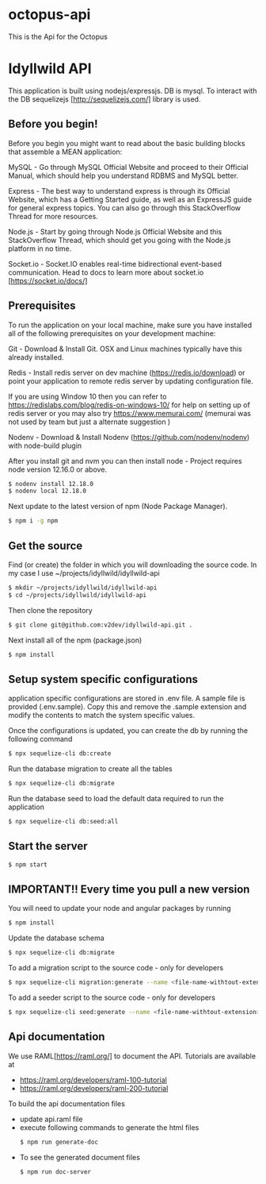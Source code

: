 # octopus-api
This is the Api for the Octopus

# Idyllwild API

This application is built using nodejs/expressjs. DB is mysql.
To interact with the DB sequelizejs [http://sequelizejs.com/] library is used.

## Before you begin!

Before you begin you might want to read about the basic building blocks that assemble a MEAN application:

MySQL - Go through MySQL Official Website and proceed to their Official Manual, which should help you understand RDBMS and MySQL better.

Express - The best way to understand express is through its Official Website, which has a Getting Started guide, as well as an ExpressJS guide for general express topics. You can also go through this StackOverflow Thread for more resources.

Node.js - Start by going through Node.js Official Website and this StackOverflow Thread, which should get you going with the Node.js platform in no time.

Socket.io - Socket.IO enables real-time bidirectional event-based communication.  Head to docs to learn more about socket.io [https://socket.io/docs/]

## Prerequisites

To run the application on your local machine, make sure you have installed all of the following prerequisites on your development machine:

Git - Download & Install Git. OSX and Linux machines typically have this already installed.

Redis - Install redis server on dev machine (https://redis.io/download) or point your application to remote redis server by updating configuration file.

If you are using Window 10 then you can refer to https://redislabs.com/blog/redis-on-windows-10/ for help on setting up of redis server or you may also try https://www.memurai.com/ (memurai was not used by team but just a alternate suggestion )

Nodenv - Download & Install Nodenv (https://github.com/nodenv/nodenv) with node-build plugin

After you install git and nvm you can then install node - Project requires node version 12.16.0 or above.

```bash
$ nodenv install 12.18.0
$ nodenv local 12.18.0
```

Next update to the latest version of npm (Node Package Manager).

```bash
$ npm i -g npm
```

## Get the source
Find (or create) the folder in which you will downloading the source code. In my case I use ~/projects/idyllwild/idyllwild-api

```bash
$ mkdir ~/projects/idyllwild/idyllwild-api
$ cd ~/projects/idyllwild/idyllwild-api
```

Then clone the repository

```bash
$ git clone git@github.com:v2dev/idyllwild-api.git .
```
Next install all of the npm (package.json)

```bash
$ npm install
```

## Setup system specific configurations

application specific configurations are stored in .env file. A sample file is provided (.env.sample). Copy this and remove the .sample extension and modify the contents to match the system specific values.

Once the configurations is updated, you can create  the db by running the following command

```bash
$ npx sequelize-cli db:create
```

Run the database migration to create all the tables

```bash
$ npx sequelize-cli db:migrate
```

Run the database seed to load the default data required to run the application

```bash
$ npx sequelize-cli db:seed:all
```

## Start the server

```bash
$ npm start
```

## IMPORTANT!! Every time you pull a new version

You will need to update your node and angular packages by running

```bash
$ npm install
```

Update the database schema

```bash
$ npx sequelize-cli db:migrate
```

To add a migration script to the source code - only for developers

```bash
$ npx sequelize-cli migration:generate --name <file-name-withtout-extension>
```

To add a seeder script to the source code - only for developers

```bash
$ npx sequelize-cli seed:generate --name <file-name-withtout-extension>
```

## Api documentation

We use RAML[https://raml.org/] to document the API. Tutorials are available at
  - https://raml.org/developers/raml-100-tutorial
  - https://raml.org/developers/raml-200-tutorial


To build the api documentation files
  - update api.raml file
  - execute  following commands to generate the html files
    ```bash
    $ npm run generate-doc
    ```
  - To see the generated document files
    ```bash
    $ npm run doc-server
    ```



